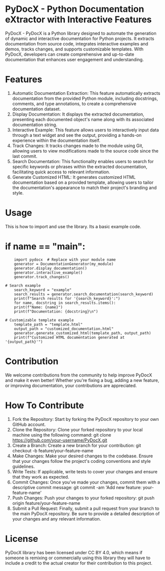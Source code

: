 # PyDocX - Python Documentation eXtractor with Interactive Features

PyDocX - 
PyDocX is a Python library designed to automate the generation of dynamic and interactive documentation for Python projects. It extracts documentation from source code, integrates interactive examples and demos, tracks changes, and supports customizable templates. With PyDocX, developers can create comprehensive and up-to-date documentation that enhances user engagement and understanding.

# Features

1) Automatic Documentation Extraction: This feature automatically extracts documentation from the provided Python module, including docstrings, comments, and type annotations, to create a comprehensive documentation dataset.
2) Display Documentation: It displays the extracted documentation, presenting each documented object's name along with its associated documentation string.
3) Interactive Example: This feature allows users to interactively input data through a text widget and see the output, providing a hands-on experience within the documentation itself.
4) Track Changes: It tracks changes made to the module using Git, allowing users to view modifications made to the source code since the last commit.
5) Search Documentation: This functionality enables users to search for specific keywords or phrases within the extracted documentation, facilitating quick access to relevant information.
6) Generate Customized HTML: It generates customized HTML documentation based on a provided template, allowing users to tailor the documentation's appearance to match their project's branding and style.

# Usage 

This is how to import and use the library. Its a basic example code.

# if __name__ == "__main__":
        import pydocx  # Replace with your module name
        generator = DocumentationGenerator(my_module)
        generator.display_documentation()
        generator.interactive_example()
        generator.track_changes()

    # Search example
        search_keyword = "example"
        search_results = generator.search_documentation(search_keyword)
        print(f"Search results for '{search_keyword}':")
        for name, docstring in search_results.items():
        print(f"Name: {name}")
        print(f"Documentation: {docstring}\n")

    # Customizable template example
        template_path = "template.html"
        output_path = "customized_documentation.html"
        generator.generate_customized_html(template_path, output_path)
        print(f"Customized HTML documentation generated at '{output_path}'")

# Contribution 

We welcome contributions from the community to help improve PyDocX and make it even better! Whether you're fixing a bug, adding a new feature, or improving documentation, your contributions are appreciated.

# How To Contribute

1) Fork the Repository: Start by forking the PyDocX repository to your own GitHub account.
2) Clone the Repository: Clone your forked repository to your local machine using the following command:
  git clone https://github.com/your-username/PyDocX.git
3) Create a Branch: Create a new branch for your contribution: 
  git checkout -b feature/your-feature-name
4) Make Changes: Make your desired changes to the codebase. Ensure that your changes follow the project's coding conventions and style guidelines.
5) Write Tests: If applicable, write tests to cover your changes and ensure that they work as expected.
6) Commit Changes: Once you've made your changes, commit them with a descriptive commit message:
  git commit -am 'Add new feature: your-feature-name'
7) Push Changes: Push your changes to your forked repository:
  git push origin feature/your-feature-name
8) Submit a Pull Request: Finally, submit a pull request from your branch to the main PyDocX repository. Be sure to provide a detailed description of your changes and any relevant information.

# License
PyDocX library has been licensed under CC BY 4.0, which means if someone is remixing or commercially using this library they will have to include a credit to the actual creator for their contribution to this project.
